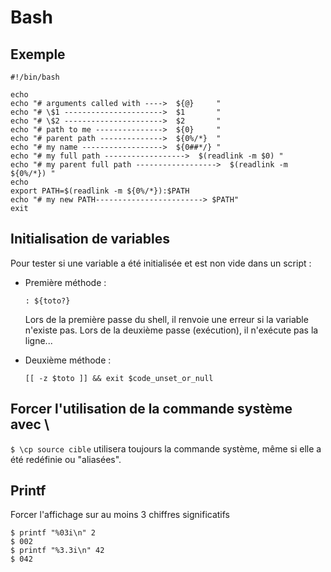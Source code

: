 Bash
====

Exemple
-------

```
#!/bin/bash

echo
echo "# arguments called with ---->  ${@}     "
echo "# \$1 ---------------------->  $1       "
echo "# \$2 ---------------------->  $2       "
echo "# path to me --------------->  ${0}     "
echo "# parent path -------------->  ${0%/*}  "
echo "# my name ------------------>  ${0##*/} "
echo "# my full path ------------------>  $(readlink -m $0) "
echo "# my parent full path ------------------>  $(readlink -m ${0%/*}) "
echo
export PATH=$(readlink -m ${0%/*}):$PATH
echo "# my new PATH------------------------> $PATH"
exit
```

Initialisation de variables
---------------------------

Pour tester si une variable a été initialisée et est non vide dans un script :

- Première méthode :

    ```
    : ${toto?}
    ```
    Lors de la première passe du shell, il renvoie une erreur si la variable n'existe pas.
    Lors de la deuxième passe (exécution), il n'exécute pas la ligne...

- Deuxième méthode :

    ```
    [[ -z $toto ]] && exit $code_unset_or_null

    ```

Forcer l'utilisation de la commande système avec \
--------------------------------------------------

`$ \cp source cible` utilisera toujours la commande système,
même si elle a été redéfinie ou "aliasées".

Printf
------

Forcer l'affichage sur au moins 3 chiffres significatifs

```
$ printf "%03i\n" 2
$ 002
$ printf "%3.3i\n" 42
$ 042
```
